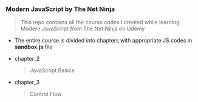 ### Modern JavaScript by The Net Ninja

> This repo contains all the course codes I created while learning Modern JavaScript from The Net 
> Ninja on Udemy

* The entire course is divided into chapters with appropriate JS codes in **sandbox.js** file

* chapter_2
  > JavaScript Basics

* chapter_3
  > Control Flow